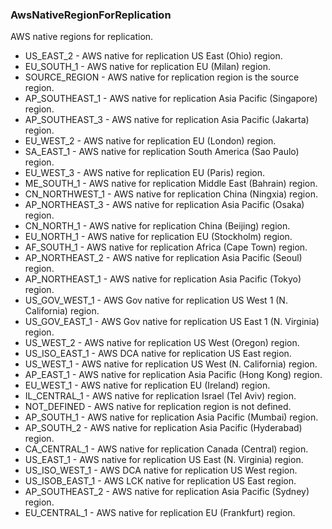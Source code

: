 ### AwsNativeRegionForReplication
AWS native regions for replication.

- US_EAST_2 - AWS native for replication US East (Ohio) region.
- EU_SOUTH_1 - AWS native for replication EU (Milan) region.
- SOURCE_REGION - AWS native for replication region is the source region.
- AP_SOUTHEAST_1 - AWS native for replication Asia Pacific (Singapore) region.
- AP_SOUTHEAST_3 - AWS native for replication Asia Pacific (Jakarta) region.
- EU_WEST_2 - AWS native for replication EU (London) region.
- SA_EAST_1 - AWS native for replication South America (Sao Paulo) region.
- EU_WEST_3 - AWS native for replication EU (Paris) region.
- ME_SOUTH_1 - AWS native for replication Middle East (Bahrain) region.
- CN_NORTHWEST_1 - AWS native for replication China (Ningxia) region.
- AP_NORTHEAST_3 - AWS native for replication Asia Pacific (Osaka) region.
- CN_NORTH_1 - AWS native for replication China (Beijing) region.
- EU_NORTH_1 - AWS native for replication EU (Stockholm) region.
- AF_SOUTH_1 - AWS native for replication Africa (Cape Town) region.
- AP_NORTHEAST_2 - AWS native for replication Asia Pacific (Seoul) region.
- AP_NORTHEAST_1 - AWS native for replication Asia Pacific (Tokyo) region.
- US_GOV_WEST_1 - AWS Gov native for replication US West 1 (N. California) region.
- US_GOV_EAST_1 - AWS Gov native for replication US East 1 (N. Virginia) region.
- US_WEST_2 - AWS native for replication US West (Oregon) region.
- US_ISO_EAST_1 - AWS DCA native for replication US East region.
- US_WEST_1 - AWS native for replication US West (N. California) region.
- AP_EAST_1 - AWS native for replication Asia Pacific (Hong Kong) region.
- EU_WEST_1 - AWS native for replication EU (Ireland) region.
- IL_CENTRAL_1 - AWS native for replication Israel (Tel Aviv) region.
- NOT_DEFINED - AWS native for replication region is not defined.
- AP_SOUTH_1 - AWS native for replication Asia Pacific (Mumbai) region.
- AP_SOUTH_2 - AWS native for replication Asia Pacific (Hyderabad) region.
- CA_CENTRAL_1 - AWS native for replication Canada (Central) region.
- US_EAST_1 - AWS native for replication US East (N. Virginia) region.
- US_ISO_WEST_1 - AWS DCA native for replication US West region.
- US_ISOB_EAST_1 - AWS LCK native for replication US East region.
- AP_SOUTHEAST_2 - AWS native for replication Asia Pacific (Sydney) region.
- EU_CENTRAL_1 - AWS native for replication EU (Frankfurt) region.
